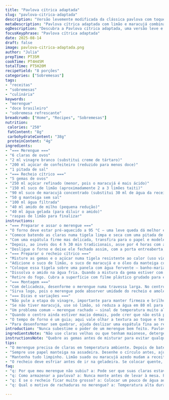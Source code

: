 ```yaml
---
title: "Pavlova cítrica adaptada"
slug: "pavlova-citrica-adaptada"
description: "Versão levemente modificada da clássica pavlova com toque de limão e maracujá. Combina crocância da merengue, doçura controlada e acidez vibrante. Sem glúten, lactose e castanhas – para quem prioriza restrições mas sem abrir mão do sabor. A estrutura da merengue precisa ser aerada mas firme; a parte cítrica ganha um toque exótico com maracujá. Resultado final equilibrado, que requer paciência e atenção ao ponto certo de cozimento e resfriamento, para evitar um centro mole demais ou externo quebradiço demais. Serve oito pessoas, bom para eventos ao ar livre ou finais de semana."
metaDescription: "Pavlova cítrica adaptada com limão e maracujá combina sabor, textura e opções sem glúten e lactose para uma sobremesa especial."
ogDescription: "Descubra a Pavlova cítrica adaptada, uma versão leve e tropical que une sabores de limão e maracujá em uma sobremesa deliciosa."
focusKeyphrase: "Pavlova cítrica adaptada"
date: 2025-08-14
draft: false
image: pavlova-citrica-adaptada.png
author: "Julia"
prepTime: PT35M
cookTime: PT4H45M
totalTime: PT5H20M
recipeYield: "8 porções"
categories: ["Sobremesas"]
tags:
- "receitas"
- "sobremesas"
- "culinária"
keywords:
- "merengue"
- "doce brasileiro"
- "sobremesa refrescante"
breadcrumb: ["Home", "Recipes", "Sobremesas"]
nutrition: 
 calories: "250"
 fatContent: "8g"
 carbohydrateContent: "38g"
 proteinContent: "4g"
ingredients:
- "=== Merengue ==="
- "6 claras de ovos"
- "2 ml vinagre branco (substitui creme de tártaro)"
- "200 ml açúcar de confeiteiro (reduzido para menos doce)"
- "1 pitada de sal"
- "=== Recheio cítrico ==="
- "5 gemas de ovos"
- "250 ml açúcar refinado (menor, pois o maracujá é mais ácido)"
- "150 ml suco de limão (aproximadamente 2 a 3 limões taiti)"
- "90 ml suco de maracujá concentrado (substitui 30 ml de água da receita original)"
- "50 g manteiga sem sal"
- "100 ml água filtrada"
- "40 ml amido de milho (pequena redução)"
- "40 ml água gelada (para diluir o amido)"
- "raspas de limão para finalizar"
instructions:
- "=== Preparar e assar o merengue ==="
- "O forno deve estar pré-aquecido a 95 °C – uma leve queda dá melhor estabilidade. Forre uma assadeira com papel manteiga e desenhe um círculo com 24 cm, ou use um prato para marcar. Respeite esse tamanho para ajudar o equilíbrio entre crocante e macio."
- "Comece batendo as claras numa tigela limpa e seca com uma pitada de sal. Quando começarem a formar espuma, junte o vinagre branco – ajuda a firmar a estrutura (aqui substituo o creme de tártaro por ser mais acessível e leve). Continue batendo até picos moles, então vá colocando o açúcar aos poucos, aos poucos, até sentir os fios grossos e brancos com picos firmes e brilhantes. Tento não passar do ponto para não ressecar."
- "Com uma espátula firme mas delicada, transfira para o papel e modele no formato de um ninho – com uma base de 2,5 cm de altura, afundando o centro para formar uma concha. Evite buracos grandes, isso diminui a firmeza ao assar."
- "Depois, ao invés dos 4 h 30 min tradicionais, asse por 4 horas com a porta entreaberta (uso uma colher de pau para evitar acúmulo de umidade). A coloração deve ser levemente cremosa, quase branca, não dourar para evitar amargor."
- "Desligue o forno e deixe ele fechado assim, com a porta entreaberta, para a pavlova secar por pelo menos 5 horas ou toda a noite. Se ao toque ainda parecer pegajosa, coloco mais 50 minutos ligando em 90 °C e observando."
- "=== Preparar o recheio cítrico ==="
- "Misture as gemas e o açúcar numa tigela resistente ao calor (uso vidro ou metal). Bata fino, até o açúcar quase dissolver e a mistura ficar pálida e homogênea."
- "Adicione o suco de limão, o suco de maracujá e o óleo da manteiga cortada em cubos pequenos (para facilitar incorporar). A parte líquida dá acidez, o maracujá traz um perfume tropical ácido e adocicado na medida."
- "Coloque essa tigela sobre uma panela com água fervente – banho-maria – sem o fundo da tigela tocar a água. Mexa sempre com um batedor de arame para não empelotar e garantir textura cremosa. A mistura começará a espessar depois de uns 7 a 8 minutos, devagar, vem tipo um som de borbulha leve e brilho."
- "Dissolva o amido na água fria. Quando a mistura da gema estiver com textura de creme leve, lentamente jogue esse liquido e continue mexendo para não cortar. Cozinhe mais uns 3 minutos até engrossar o suficiente para cobrir as costas da colher. Atenção para não deixar virar mingau."
- "Retire do fogo. Cubra a superfície com filme plástico grudado para evitar película. Deixe esfriar em temperatura ambiente antes de levar à geladeira. Quanto mais gelado, melhor para usar e mais firme ficará."
- "=== Montagem ==="
- "Com delicadeza, desenforme o merengue numa travessa larga. No centro do ninho, distribua a crema cítrica gelada. Um toque final com raspas de limão por cima traz frescor visual e aromático."
- "Sirva logo, pois o merengue pode absorver umidade do recheio e amolecer. Para armazenar, mantenha separado e monte próximo do momento de servir."
- "=== Dicas e variações ==="
- "Não pule a etapa do vinagre, importante para manter firmeza e brilho sem creme de tártaro. Substituir manteiga por óleo de coco fica exótico mas muda a textura da crema."
- "Se não tiver maracujá, use só limão, só reduza a água em 80 ml para um ponto mais concentrado. Alguns preferem colocar frutas vermelhas no topo, para contrabalancear a acidez."
- "Um problema comum – merengue rachado – sinal de temperatura muito alta ou batida excessiva dos brancos. Bate com cuidado; assa lento e paciência é lei."
- "Quando o centro ainda estiver macio demais, pode crer que não está pronto. Se estiver seco demais, pode virar pedra e a experiência fica amarga."
- "O tempo de forno é um guia; aqui vale olhar a textura ao toque e tentar ouvir, tem um som quase inaudível, ‘toque-bolinhas’, bizarro mas ajuda."
- "Para desenformar sem quebrar, ajuda deslizar uma espátula fina ao redor e levantar com as mãos apoiando bem os lados, sem pressa."
introduction: "Nunca subestime o poder de um merengue bem feito. Pavlova é mais que doce; é desafio de controle, técnica e sensibilidade. Já errei mil vezes antes de aprender que paciência é tudo porque o ponto de cozimento define textura – do interior macio ao exterior crocante. Acomodar a acidez do limão com topadas de açúcar e a surpresa do maracujá aqui traz uma variação que agrada que nem festa em casa. Adaptar ingredientes – simplificar a manteiga, trocar creme de tártaro por vinagre – facilita, e confere uma pegada mais brasileira, direto do quintal. Lembre-se que atmosfera e temperatura afetam o resultado final, observa aroma do forno e textura ao toque."
ingredientsNote: "Não use claras velhas ou que tenham maionese, detergente – isso acaba com a vida do merengue. Prefira açúcar de confeiteiro peneirado com cuidado para não formar grumos. Vinagre branco é substituto direto do creme de tártaro – barato, fácil, funciona fenomenal, ajuda a criar espuma estável. A manteiga pode ser trocada por meia gordura vegetal sem sal – mas manteiga derrete de outra forma e traz sabor característico. Maracujá fresco ou congelado, mas concentrado, entrega aquela acidez e perfume sem pesar. A água concentrada facilita a textura da crema e reduz o açúcar que normalmente é exagerado."
instructionsNote: "Quebre as gemas antes de misturar para evitar qualquer cheiro forte, e mexa devagar para não virar ovos mexidos na panela. A merengue deve ser batida até brilho forte para garantir rigidez; atenção ao não passar do ponto porque perde leveza. Usar papel manteiga pode parecer brega, mas facilita demais o manuseio do ninho frágil. Desenhar o círculo é essencial para controle visual da quantidade; modelo no papel antes de transferir com cuidado. As várias horas no forno são menos tempo e mais atenção, portas entreabertas permanecem circulação do ar. Secar a pavlova dentro do forno enquanto esfria evita de ficar pegajosa e granulada. Para servir, nunca monte muito antes para evitar umidade. A crema cítrica, fria, traz contraste de textura e temperatura. O final com raspas é opcional mas transforma."
tips:
- "O merengue precisa de claras em temperatura ambiente. Depois de bater hora e meia, se não fica brilhante, bate mais. Se não subir, talvez claras estavam frias ou sujas. Cuidado com gordura. Não coloque açúcar muito rápido. Isso pode deixá-lo pesado. O ponto certo faz diferença."
- "Sempre use papel manteiga na assadeira. Desenhe o círculo antes, ajuda pra ficar alinhado e não escorregar. Com uma espátula, molde a base e a parte de cima. Mas não estique. Pode murchar. A espessura deve ser uniforme, para o cozimento acontecer igual. Não pule esta parte."
- "Mantenha tudo limpinho. Limão suado ou maracujá azedo mudam a receita. Se o merengue rachou, pode ser que foi calor muito alto ou batida excessiva. Para evitar isso, bata devagar. E cesta de ovo sempre epidérmica, cheias de grumos, esse é seu inimigo na hora de fazer merengue."
- "O recheio deve esfriar antes de ir na geladeira. Se colocar quente, vira sopa. E quanto mais gelado, mais firme. Se estiver muito grosso, bata com batedor. E se estiver muito liso, coloque mais amido, mas não muito, senão vira mingau. O ponto precisa ser leve. Faça logo antes de servir."
faq:
- "q: Por que meu merengue não subiu? a: Pode ser que suas claras estavam esfriadas. Ou talvez tinha gordura na tigela. Todas as superfícies têm que estar limpas. Bater devagar e com paciência é crucial. O açúcar deve ser adicionado aos poucos."
- "q: Como armazenar a pavlova? a: Nunca monte antes de levar à mesa. Pode umedecer e ficar mole. O merengue deve ser separado do recheio. Guarde cada parte em recipiente fechado. E, se montar, faça bem rápido. Sabor perde também."
- "q: E se o recheio ficar muito grosso? a: Colocar um pouco de água ao misturar novamente pode ajudar. Mas tenha cuidado. Se não vai ficar muito aguado. Se ainda estiver muito delicado, ponha no fogo baixo com uma pitada de amido para dar consistência."
- "q: Qual o motivo de rachaduras no merengue? a: Temperatura alta durante o cozimento pode causar isso. Asse devagar, com paciência. O merengue deve secar lentamente. E sempre fique de olho no tempo no forno também. Mude se sentir que está muito quente."

---
```

